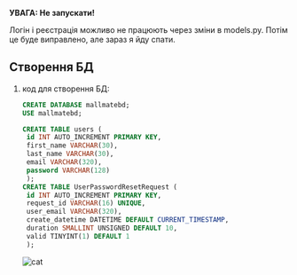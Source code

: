 **УВАГА: Не запускати!**

Логін і реєстрація можливо не працюють через зміни в models.py. Потім це буде виправлено, але зараз я йду спати.

## Створення БД

1. код для створення БД:

   ```sql
   CREATE DATABASE mallmatebd;
   USE mallmatebd;

   CREATE TABLE users (
    id INT AUTO_INCREMENT PRIMARY KEY,
    first_name VARCHAR(30),
    last_name VARCHAR(30),
    email VARCHAR(320),
    password VARCHAR(128)
    );
   CREATE TABLE UserPasswordResetRequest (
    id INT AUTO_INCREMENT PRIMARY KEY,
    request_id VARCHAR(16) UNIQUE,
    user_email VARCHAR(320),
    create_datetime DATETIME DEFAULT CURRENT_TIMESTAMP,
    duration SMALLINT UNSIGNED DEFAULT 10,
    valid TINYINT(1) DEFAULT 1
    );
   ```
   ![cat](https://github.com/RomanSukhai/MallMate/assets/118640498/d23677c0-01d2-4a4a-98e4-faf102485ac8)
